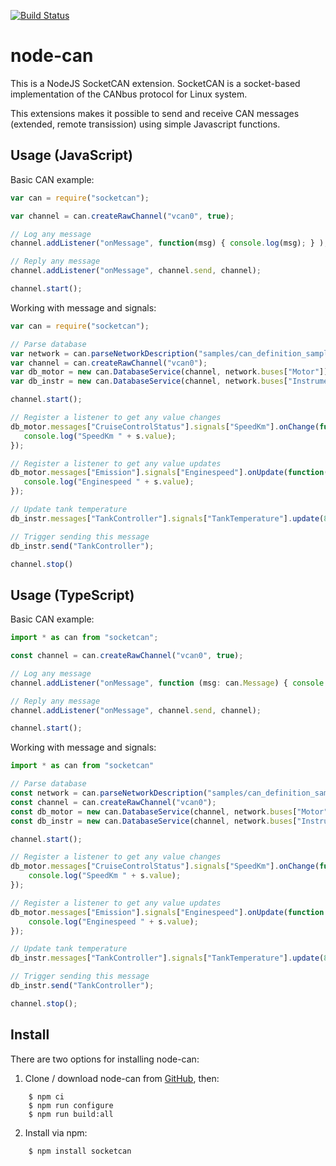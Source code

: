 [![Build Status](https://github.com/sebi2k1/node-can/actions/workflows/cicd.yml/badge.svg?branch=master)](https://travis-ci.com/sebi2k1/node-can)

node-can
========

This is a NodeJS SocketCAN extension. SocketCAN is a socket-based implementation of the CANbus protocol for Linux system.

This extensions makes it possible to send and receive CAN messages (extended, remote transission) using simple Javascript functions.

Usage (JavaScript)
-----------------

Basic CAN example:
```javascript
var can = require("socketcan");

var channel = can.createRawChannel("vcan0", true);

// Log any message
channel.addListener("onMessage", function(msg) { console.log(msg); } );

// Reply any message
channel.addListener("onMessage", channel.send, channel);

channel.start();
```

Working with message and signals:
```javascript
var can = require("socketcan");

// Parse database
var network = can.parseNetworkDescription("samples/can_definition_sample.kcd");
var channel = can.createRawChannel("vcan0");
var db_motor = new can.DatabaseService(channel, network.buses["Motor"]);
var db_instr = new can.DatabaseService(channel, network.buses["Instrumentation"]);

channel.start();

// Register a listener to get any value changes
db_motor.messages["CruiseControlStatus"].signals["SpeedKm"].onChange(function(s) {
   console.log("SpeedKm " + s.value);
});

// Register a listener to get any value updates
db_motor.messages["Emission"].signals["Enginespeed"].onUpdate(function(s) {
   console.log("Enginespeed " + s.value);
});

// Update tank temperature
db_instr.messages["TankController"].signals["TankTemperature"].update(80);

// Trigger sending this message
db_instr.send("TankController");

channel.stop()
```

Usage (TypeScript)
------------------

Basic CAN example:
```typescript
import * as can from "socketcan";

const channel = can.createRawChannel("vcan0", true);

// Log any message
channel.addListener("onMessage", function (msg: can.Message) { console.log(msg); });

// Reply any message
channel.addListener("onMessage", channel.send, channel);

channel.start();
```

Working with message and signals:

```typescript
import * as can from "socketcan"

// Parse database
const network = can.parseNetworkDescription("samples/can_definition_sample.kcd");
const channel = can.createRawChannel("vcan0");
const db_motor = new can.DatabaseService(channel, network.buses["Motor"]);
const db_instr = new can.DatabaseService(channel, network.buses["Instrumentation"]);

channel.start();

// Register a listener to get any value changes
db_motor.messages["CruiseControlStatus"].signals["SpeedKm"].onChange(function (s: can.Signal) {
	console.log("SpeedKm " + s.value);
});

// Register a listener to get any value updates
db_motor.messages["Emission"].signals["Enginespeed"].onUpdate(function (s: can.Signal) {
	console.log("Enginespeed " + s.value);
});

// Update tank temperature
db_instr.messages["TankController"].signals["TankTemperature"].update(80);

// Trigger sending this message
db_instr.send("TankController");

channel.stop();
```


Install
-------

There are two options for installing node-can:

1. Clone / download node-can from [GitHub](https://github.com/sebi2k1/node-can),
	 then:

```shell
    $ npm ci
    $ npm run configure
    $ npm run build:all
```

2. Install via npm:

```shell
    $ npm install socketcan
```
